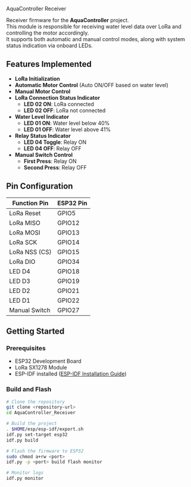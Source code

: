  AquaController Receiver

Receiver firmware for the **AquaController** project.  
This module is responsible for receiving water level data over LoRa and controlling the motor accordingly.  
It supports both automatic and manual control modes, along with system status indication via onboard LEDs.

## Features Implemented

- **LoRa Initialization**
- **Automatic Motor Control** (Auto ON/OFF based on water level)
- **Manual Motor Control**
- **LoRa Connection Status Indicator**
  - **LED 02 ON**: LoRa connected
  - **LED 02 OFF**: LoRa not connected
- **Water Level Indicator**
  - **LED 01 ON**: Water level below 40%
  - **LED 01 OFF**: Water level above 41%
- **Relay Status Indicator**
  - **LED 04 Toggle**: Relay ON
  - **LED 04 OFF**: Relay OFF
- **Manual Switch Control**
  - **First Press**: Relay ON
  - **Second Press**: Relay OFF

## Pin Configuration

| Function Pin    | ESP32 Pin   |
|-----------------|-------------|
| LoRa Reset      | GPIO5       |
| LoRa MISO       | GPIO12      |
| LoRa MOSI       | GPIO13      |
| LoRa SCK        | GPIO14      |
| LoRa NSS (CS)   | GPIO15      |
| LoRa DIO        | GPIO34      |
| LED D4          | GPIO18      |
| LED D3          | GPIO19      |
| LED D2          | GPIO21      |
| LED D1          | GPIO22      |
| Manual Switch   | GPIO27      |

## Getting Started

### Prerequisites

- ESP32 Development Board
- LoRa SX1278 Module
- ESP-IDF installed ([ESP-IDF Installation Guide](https://docs.espressif.com/projects/esp-idf/en/latest/esp32/get-started/))

### Build and Flash

```bash
# Clone the repository
git clone <repository-url>
cd AquaController_Receiver

# Build the project
. $HOME/esp/esp-idf/export.sh
idf.py set-target esp32
idf.py build

# Flash the firmware to ESP32
sudo chmod a+rw <port>
idf.py -p <port> build flash monitor

# Monitor logs
idf.py monitor





